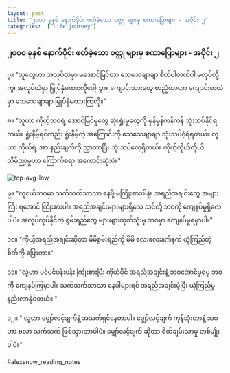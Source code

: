 ```yaml
---
layout: post
title: "၂၀၀၀ ခုနှစ် နောက်ပိုင်း ဖတ်ခဲ့သော ဝတ္တု များမှ စကားပြောများ - အပိုင်း ၂"
categories:  ["Life journey"]
---
```


### ၂၀၀၀ ခုနှစ် နောက်ပိုင်း ဖတ်ခဲ့သော ဝတ္တု များမှ စကာပြောများ - အပိုင်း ၂

၇။ "လူတွေဟာ အလုပ်ထဲမှာ မအောင်မြင်တာ သေသေချာချာ စိတ်ပါလက်ပါ မလုပ်လို့ကွ၊ အလုပ်ထဲမှာ မြှုပ်နှံမထားလိုပေါ့ကွာ။ ကျောင်းသားတွေ စာညံ့တာဟာ ကျောင်းစာထဲမှာ သေသေချာချာ မြှုပ်နှံမထားကြလို့။"

၈။ "လူဟာ ကိုယ့်ဘဝရဲ့ အောင်မြင်မှုတွေ ဆုံးရှုံးမှုတွေကို မှန်မှန်ကန်ကန် သုံးသပ်နိုင်ရတယ်။ ရှုံးနိမ့်ရင်လည်း ရှုံးနိမ့်တဲ့ အကြောင်းကို သေသေချာချာ သုံးသပ်ဝံ့ရဲရတယ်။ လူဟာ ကိုယ့်ရဲ့ အားနည်းချက်ကို ညှာတာပြီး သုံးသပ်လေ့ရှိတယ်။ ကိုယ့်ကိုယ်ကိုယ် လိမ်ညာမှုဟာ ကြောက်စရာ အကောင်းဆုံးပဲ။"

<!-- more -->
<img src="http://drive.google.com/uc?export=view&id=1QNK6r-jZSuAm5jdOkcuW0EP3smeqiMFb" alt="top-avg-low">

၉။ "လူငယ်ဘဝမှာ သက်သက်သာသာ နေဖို့ မကြိုးစားပါနဲ့။ အရည်အချင်းတွေ အများကြီး ရအောင် ကြိုးစားပါ။ အရည်အချင်းများများရှိလေ သင်တို့ ဘဝကို ကျေနပ်မှုရှိလေပါပဲ။ အလုပ်လုပ်နိုင်တဲ့ စွမ်းရည်တွေ များများထုတ်သုံးမှ ဘဝမှာ ကျေနပ်မှုရမှာပါ။"

၁၀။ "ကိုယ့်အရည်အချင်းဆိုတာ မိမိစွမ်းရည်ကို မိမိ လေးလေးနက်နက် ယုံကြည်တဲ့ စိတ်ကို ပြောတာ။"

၁၁။ "လူဟာ ပင်ပင်ပန်းပန်း ကြိုးစားပြီး ကိုယ်ပိုင် အရည်အချင်းနဲ့ ဘဝအောင်မှုရမှ ဘဝကို ကျေနပ်ကြမှာပါ။ သက်သက်သာသာ နေပါများရင် အရည်အချင်းမဲ့ပြီး ယုံကြည်မှုနည်းလာနိုင်တယ်။ "

၁၂။ " လူဟာ မျှော်လင့်ချက်နဲ့ အသက်ရှင်နေတာပါ။ မျှော်လင့်ချက် ကုန်ဆုံးတာနဲ့ ဘဝဟာ ဗလာ သက်သက် ဖြစ်သွားတာပါပဲ။ မျှော်လင့်ချက် ဆိုတာ စိတ်ချမ်းသာမှု တစ်မျိုးပါပဲ။"

#alexsnow_reading_notes

